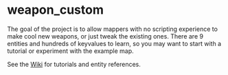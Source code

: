 # weapon_custom

The goal of the project is to allow mappers with no scripting experience to make cool new weapons, or just tweak the existing ones. There are 9 entities and hundreds of keyvalues to learn, so you may want to start with a tutorial or experiment with the example map.

See the [Wiki](https://github.com/wootguy/weapon_custom/wiki) for tutorials and entity references.
